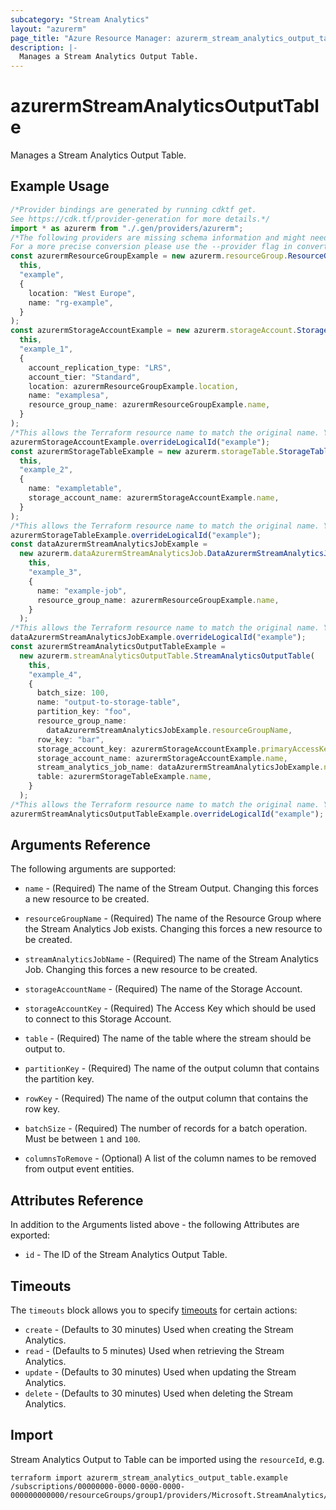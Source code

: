 ```yaml
---
subcategory: "Stream Analytics"
layout: "azurerm"
page_title: "Azure Resource Manager: azurerm_stream_analytics_output_table"
description: |-
  Manages a Stream Analytics Output Table.
---
```


# azurermStreamAnalyticsOutputTable

Manages a Stream Analytics Output Table.

## Example Usage

```typescript
/*Provider bindings are generated by running cdktf get.
See https://cdk.tf/provider-generation for more details.*/
import * as azurerm from "./.gen/providers/azurerm";
/*The following providers are missing schema information and might need manual adjustments to synthesize correctly: azurerm.
For a more precise conversion please use the --provider flag in convert.*/
const azurermResourceGroupExample = new azurerm.resourceGroup.ResourceGroup(
  this,
  "example",
  {
    location: "West Europe",
    name: "rg-example",
  }
);
const azurermStorageAccountExample = new azurerm.storageAccount.StorageAccount(
  this,
  "example_1",
  {
    account_replication_type: "LRS",
    account_tier: "Standard",
    location: azurermResourceGroupExample.location,
    name: "examplesa",
    resource_group_name: azurermResourceGroupExample.name,
  }
);
/*This allows the Terraform resource name to match the original name. You can remove the call if you don't need them to match.*/
azurermStorageAccountExample.overrideLogicalId("example");
const azurermStorageTableExample = new azurerm.storageTable.StorageTable(
  this,
  "example_2",
  {
    name: "exampletable",
    storage_account_name: azurermStorageAccountExample.name,
  }
);
/*This allows the Terraform resource name to match the original name. You can remove the call if you don't need them to match.*/
azurermStorageTableExample.overrideLogicalId("example");
const dataAzurermStreamAnalyticsJobExample =
  new azurerm.dataAzurermStreamAnalyticsJob.DataAzurermStreamAnalyticsJob(
    this,
    "example_3",
    {
      name: "example-job",
      resource_group_name: azurermResourceGroupExample.name,
    }
  );
/*This allows the Terraform resource name to match the original name. You can remove the call if you don't need them to match.*/
dataAzurermStreamAnalyticsJobExample.overrideLogicalId("example");
const azurermStreamAnalyticsOutputTableExample =
  new azurerm.streamAnalyticsOutputTable.StreamAnalyticsOutputTable(
    this,
    "example_4",
    {
      batch_size: 100,
      name: "output-to-storage-table",
      partition_key: "foo",
      resource_group_name:
        dataAzurermStreamAnalyticsJobExample.resourceGroupName,
      row_key: "bar",
      storage_account_key: azurermStorageAccountExample.primaryAccessKey,
      storage_account_name: azurermStorageAccountExample.name,
      stream_analytics_job_name: dataAzurermStreamAnalyticsJobExample.name,
      table: azurermStorageTableExample.name,
    }
  );
/*This allows the Terraform resource name to match the original name. You can remove the call if you don't need them to match.*/
azurermStreamAnalyticsOutputTableExample.overrideLogicalId("example");

```

## Arguments Reference

The following arguments are supported:

*   `name` - (Required) The name of the Stream Output. Changing this forces a new resource to be created.

*   `resourceGroupName` - (Required) The name of the Resource Group where the Stream Analytics Job exists. Changing this forces a new resource to be created.

*   `streamAnalyticsJobName` - (Required) The name of the Stream Analytics Job. Changing this forces a new resource to be created.

*   `storageAccountName` - (Required) The name of the Storage Account.

*   `storageAccountKey` - (Required) The Access Key which should be used to connect to this Storage Account.

*   `table` - (Required) The name of the table where the stream should be output to.

*   `partitionKey` - (Required) The name of the output column that contains the partition key.

*   `rowKey` - (Required) The name of the output column that contains the row key.

*   `batchSize` - (Required) The number of records for a batch operation. Must be between `1` and `100`.

*   `columnsToRemove` - (Optional) A list of the column names to be removed from output event entities.

## Attributes Reference

In addition to the Arguments listed above - the following Attributes are exported:

* `id` - The ID of the Stream Analytics Output Table.

## Timeouts

The `timeouts` block allows you to specify [timeouts](https://www.terraform.io/language/resources/syntax#operation-timeouts) for certain actions:

* `create` - (Defaults to 30 minutes) Used when creating the Stream Analytics.
* `read` - (Defaults to 5 minutes) Used when retrieving the Stream Analytics.
* `update` - (Defaults to 30 minutes) Used when updating the Stream Analytics.
* `delete` - (Defaults to 30 minutes) Used when deleting the Stream Analytics.

## Import

Stream Analytics Output to Table can be imported using the `resourceId`, e.g.

```console
terraform import azurerm_stream_analytics_output_table.example /subscriptions/00000000-0000-0000-0000-000000000000/resourceGroups/group1/providers/Microsoft.StreamAnalytics/streamingJobs/job1/outputs/output1
```
